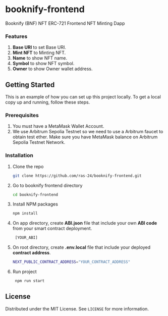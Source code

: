 # booknify-frontend
Booknify (BNF) NFT ERC-721 Frontend
NFT Minting Dapp

### Features
1. **Base URI** to set Base URI.
2. **Mint NFT** to Minting NFT.
3. **Name** to show NFT name.
4. **Symbol** to show NFT symbol.
5. **Owner** to show Owner wallet address.

## Getting Started
This is an example of how you can set up this project locally. To get a local copy up and running, follow these steps.

### Prerequisites
1. You must have a MetaMask Wallet Account.
2. We use Arbitrum Sepolia Testnet so we need to use a Arbitrum faucet to obtain test ether.
Make sure you have MetaMask balance on Arbitrum Sepolia Testnet Network.

### Installation
1. Clone the repo
   ```sh
   git clone https://github.com/ras-24/booknify-frontend.git
   ```
2. Go to booknify frontend directory
   ```sh
   cd booknify-frontend
   ```
3. Install NPM packages
   ```sh
   npm install
   ```
4. On app directory, create **ABI.json** file that include your own **ABI code** from your smart contract deployment.
   ```sh
    [YOUR_ABI]
   ```
5. On root directory, create **.env.local** file that include your deployed **contract address**.
   ```sh
   NEXT_PUBLIC_CONTRACT_ADDRESS="YOUR_CONTRACT_ADDRESS"
   ```
6. Run project
   ```sh
    npm run start
   ```

## License

Distributed under the MIT License. See `LICENSE` for more information.
